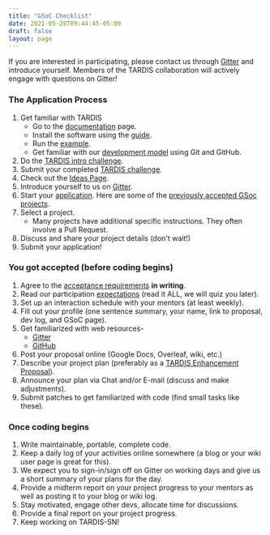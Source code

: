 ```yaml
---
title: "GSoC Checklist"
date: 2021-05-28T09:44:45-05:00
draft: false
layout: page
---
```


If you are interested in participating, please contact us through [Gitter](https://gitter.im/tardis-sn/gsoc) and introduce yourself. Members of the TARDIS collaboration will actively engage with questions on Gitter!

### The Application Process

1. Get familiar with TARDIS
   - Go to the [documentation](https://tardis-sn.github.io/tardis/) page.
   - Install the software using the [guide](https://tardis-sn.github.io/tardis/installation.html).
   - Run the [example](https://tardis-sn.github.io/tardis/quickstart.html).
   - Get familiar with our [development model](https://tardis-sn.github.io/tardis/contributing/development/index.html) using Git and GitHub.
2. Do the [TARDIS intro challenge](https://colab.research.google.com/drive/1ojC-CbdvhsnNum9DHxY-JUqlGiZGotDP?usp=sharing).
3. Submit your completed [TARDIS challenge](https://forms.gle/ov1f71qogP36qLMc7).
4. Check out the [Ideas Page](../ideas).
5. Introduce yourself to us on [Gitter](https://gitter.im/tardis-sn/gsoc).
6. Start your [application](https://tardis-sn.github.io/summer_of_code/other_requirements#application-guidelines). Here are some of the [previously accepted GSoc projects](https://tardis-sn.github.io/summer_of_code/gsoc_org_accepted#previously-accepted-gSoc-projects).
7. Select a project.
   - Many projects have additional specific instructions. They often involve a Pull Request.
8. Discuss and share your project details (don't wait!)
9. Submit your application!

### You got accepted (before coding begins)

1. Agree to the [acceptance requirements](https://tardis-sn.github.io/summer_of_code/other_requirements#participation-requirements) **in writing**.
2. Read our participation [expectations](https://tardis-sn.github.io/summer_of_code/other_requirements#participation-expectations) (read it ALL, we will quiz you later).
3. Set up an interaction schedule with your mentors (at least weekly).
4. Fill out your profile (one sentence summary, your name, link to proposal, dev log, and GSoC page).
5. Get familiarized with web resources-
   - [Gitter](https://gitter.im/tardis-sn/gsoc)
   - [GitHub](https://github.com/tardis-sn/tardis)
6. Post your proposal online (Google Docs, Overleaf, wiki, etc.)
7. Describe your project plan (preferably as a [TARDIS Enhancement Proposal](https://github.com/tardis-sn/tep)).
8. Announce your plan via Chat and/or E-mail (discuss and make adjustments).
9. Submit patches to get familiarized with code (find small tasks like these).

### Once coding begins

1. Write maintainable, portable, complete code.
2. Keep a daily log of your activities online somewhere (a blog or your wiki user page is great for this).
3. We expect you to sign-in/sign off on Gitter on working days and give us a short summary of your plans for the day.
4. Provide a midterm report on your project progress to your mentors as well as posting it to your blog or wiki log.
5. Stay motivated, engage other devs, allocate time for discussions.
6. Provide a final report on your project progress.
7. Keep working on TARDIS-SN!
